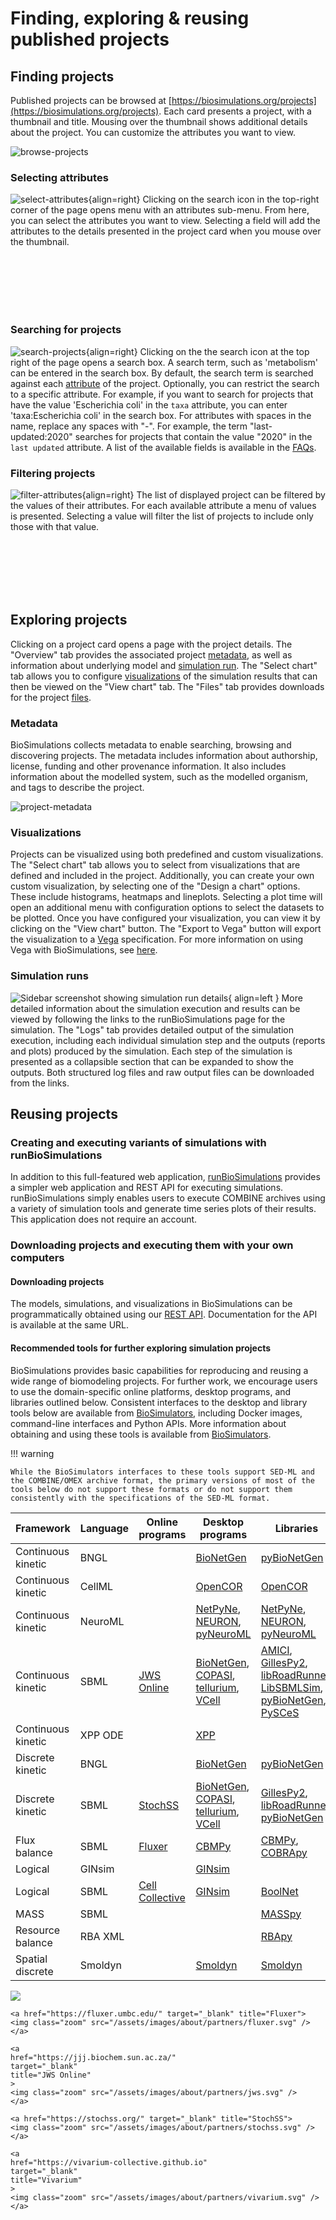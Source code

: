 # Finding, exploring & reusing published projects

## Finding projects

Published projects can be browsed at [https://biosimulations.org/projects](https://biosimulations.org/projects). Each card presents a project, with a thumbnail and title. Mousing over the thumbnail shows additional details about the project. You can customize the attributes you want to view. 

![browse-projects](./images/browse.png)
### Selecting attributes

![select-attributes](./images/select.png){align=right}
Clicking on the search icon in the top-right corner of the page opens menu with an attributes sub-menu. From here, you can select the attributes you want to view. Selecting a field will add the attributes to the details presented in the project card when you mouse over the thumbnail.

 <!-- The new lines must be followed by two spaces-->
&NewLine;  
&NewLine;  
&NewLine;  
&NewLine;  
&NewLine;  
&NewLine;  

### Searching for projects
![search-projects](./images/search.png){align=right}
Clicking on the the search icon at the top right of the page opens a search box. A search term, such as 'metabolism' can be entered in the search box. By default, the search term is searched against each [attribute](#selecting-attributes) of the project. Optionally, you can restrict the search to a specific attribute. For example, if you want to search for projects that have the value 'Escherichia coli' in the `taxa`  attribute, you can enter 'taxa:Escherichia coli' in the search box. For attributes with spaces in the name, replace any spaces with "-". For example, the term "last-updated:2020" searches for projects that contain the value "2020" in the `last updated` attribute. A list of the available fields is available in the [FAQs](faqs.md).

### Filtering projects

![filter-attributes](./images/filter.png){align=right}
The list of displayed project can be filtered by the values of their attributes. For each available attribute a menu of values is presented. Selecting a value will filter the list of projects to include only those with that value.

 <!-- The new lines must be followed by two spaces-->
&NewLine;  
&NewLine;  
&NewLine;  
&NewLine;  
&NewLine;  
&NewLine;  

## Exploring projects

Clicking on a project card opens a page with the project details. The "Overview" tab provides the associated project [metadata](#Metadata), as well as information about underlying model and [simulation run](#simulation-runs). The "Select chart" tab allows you to configure [visualizations](#visualizations) of the simulation results that can then be viewed on the "View chart" tab. The "Files" tab provides downloads for the project [files](#files).

### Metadata

BioSimulations collects metadata to enable searching, browsing and discovering projects. The metadata includes information about authorship, license, funding and other provenance information. It also includes information about the modelled system, such as the modelled organism, and tags to describe the project.

![project-metadata](./images/metadata.png)
### Visualizations

Projects can be visualized using both predefined and custom visualizations. The "Select chart" tab allows you to select from visualizations that are defined and included in the project. Additionally, you can create your own custom visualization, by selecting one of the "Design a chart" options. These include histograms, heatmaps and lineplots. Selecting a plot time will open an additional menu with configuration options to select the datasets to be plotted.
Once you have configured your visualization, you can view it by clicking on the "View chart" button.  The "Export to Vega" button will export the visualization to a [Vega](https://vega.github.io/) specification. For more information on using Vega with BioSimulations, see [here](../concepts/conventions/simulation-run-visualizations.md).


### Simulation runs
![Sidebar screenshot showing simulation run details](./images/sidebar-simulation-run.png){ align=left }
More detailed information about the simulation execution and results can be viewed by following the links to the runBioSimulations page for the simulation. The "Logs" tab provides detailed output of the simulation execution, including each individual simulation step and the outputs (reports and plots) produced by the simulation. Each step of the simulation is presented as a collapsible section that can be expanded to show the outputs. Both structured log files and raw output files can be downloaded from the links. 

## Reusing projects

### Creating and executing variants of simulations with runBioSimulations

In addition to this full-featured web application, [runBioSimulations](https://run.biosimulations.org) provides a simpler web application and REST API for executing simulations. runBioSimulations simply enables users to execute COMBINE archives using a variety of simulation tools and generate time series plots of their results. This application does not require an account.

### Downloading projects and executing them with your own computers

#### Downloading projects

The models, simulations, and visualizations in BioSimulations can be programmatically obtained using our [REST API](https://api.biosimulations.org). Documentation for the API is available at the same URL.

#### Recommended tools for further exploring simulation projects
BioSimulations provides basic capabilities for reproducing and reusing a wide range of biomodeling projects. For further work, we encourage users to use the domain-specific online platforms, desktop programs, and libraries outlined below. Consistent interfaces to the desktop and library tools below are available from [BioSimulators](https://biosimulators.org), including Docker images, command-line interfaces and Python APIs. More information about obtaining and using these tools is available from [BioSimulators](https://biosimulators.org). 

!!! warning

    While the BioSimulators interfaces to these tools support SED-ML and the COMBINE/OMEX archive format, the primary versions of most of the tools below do not support these formats or do not support them consistently with the specifications of the SED-ML format.

    
| Framework          | Language | Online programs                                | Desktop programs                         | Libraries  |
|--------------------|----------|------------------------------------------------|------------------------------------------|------------|
| Continuous kinetic | BNGL     |                                                | [BioNetGen](https://bionetgen.org/)      | [pyBioNetGen](https://pybionetgen.readthedocs.io/)    |
| Continuous kinetic | CellML   |                                                | [OpenCOR](https://opencor.ws/)           | [OpenCOR](https://opencor.ws/)    |
| Continuous kinetic | NeuroML  |                                                | [NetPyNe](http://www.netpyne.org/), [NEURON](https://neuron.yale.edu/neuron/), [pyNeuroML](https://github.com/NeuroML/pyNeuroML)  | [NetPyNe](http://www.netpyne.org/), [NEURON](https://neuron.yale.edu/neuron/), [pyNeuroML](https://github.com/NeuroML/pyNeuroML)    |
| Continuous kinetic | SBML     | [JWS Online](http://jjj.biochem.sun.ac.za/)    | [BioNetGen](https://bionetgen.org/), [COPASI](http://copasi.org/), [tellurium](http://tellurium.analogmachine.org/), [VCell](https://vcell.org/) | [AMICI](https://amici.readthedocs.io/), [GillesPy2](https://stochss.github.io/GillesPy2/), [libRoadRunner](https://libroadrunner.org/), [LibSBMLSim](http://fun.bio.keio.ac.jp/software/libsbmlsim/), [pyBioNetGen](https://pybionetgen.readthedocs.io/), [PySCeS](http://pysces.sourceforge.net/)   |
| Continuous kinetic | XPP ODE  |                                                | [XPP](http://www.math.pitt.edu/~bard/xpp/xpp.html)        |         |
| Discrete kinetic   | BNGL     |                                                | [BioNetGen](https://bionetgen.org/)      | [pyBioNetGen](https://pybionetgen.readthedocs.io/)    |
| Discrete kinetic   | SBML     | [StochSS](https://stochss.org/)                | [BioNetGen](https://bionetgen.org/), [COPASI](http://copasi.org/), [tellurium](http://tellurium.analogmachine.org/), [VCell](https://vcell.org/) | [GillesPy2](https://stochss.github.io/GillesPy2/), [libRoadRunner](https://libroadrunner.org/), [pyBioNetGen](https://pybionetgen.readthedocs.io/)   |
| Flux balance       | SBML     | [Fluxer](https://fluxer.umbc.edu/)             | [CBMPy](http://cbmpy.sourceforge.net/)             | [CBMPy](http://cbmpy.sourceforge.net/), [COBRApy](https://opencobra.github.io/cobrapy/)        |
| Logical            | GINsim   |                                                | [GINsim](http://ginsim.org/)           |    |
| Logical            | SBML     | [Cell Collective](https://cellcollective.org/) | [GINsim](http://ginsim.org/)           | [BoolNet](https://sysbio.uni-ulm.de/?Software:BoolNet#:~:text=BoolNet%20is%20an%20R%20package,available%20from%20BoolNet's%20CRAN%20page.)   |
| MASS               | SBML     |                                                |                                                    | [MASSpy](https://masspy.readthedocs.io/)        |
| Resource balance   | RBA XML  |                                                |                                                    | [RBApy](https://sysbioinra.github.io/RBApy/)        |
| Spatial discrete   | Smoldyn  |                                                | [Smoldyn](https://www.smoldyn.org/)                | [Smoldyn](https://www.smoldyn.org/)        |

<div class="logos">
<div class="logos-row">
    <a
    href="https://cellcollective.org/"
    target="_blank"
    title="Cell Collective"
    >
    <img
        class="zoom"
        src="/assets/images/about/partners/cell-collective.png"
    />
    </a>

    <a href="https://fluxer.umbc.edu/" target="_blank" title="Fluxer">
    <img class="zoom" src="/assets/images/about/partners/fluxer.svg" />
    </a>

    <a
    href="https://jjj.biochem.sun.ac.za/"
    target="_blank"
    title="JWS Online"
    >
    <img class="zoom" src="/assets/images/about/partners/jws.svg" />
    </a>

    <a href="https://stochss.org/" target="_blank" title="StochSS">
    <img class="zoom" src="/assets/images/about/partners/stochss.svg" />
    </a>

    <a
    href="https://vivarium-collective.github.io"
    target="_blank"
    title="Vivarium"
    >
    <img class="zoom" src="/assets/images/about/partners/vivarium.svg" />
    </a>
</div>
</div>
